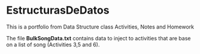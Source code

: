 # EstructurasDeDatos
This is a portfolio from Data Structure class Activities, Notes and Homework

The file __BulkSongData.txt__ contains data to inject to activities that are
base on a list of song (Activities 3,5 and 6).
